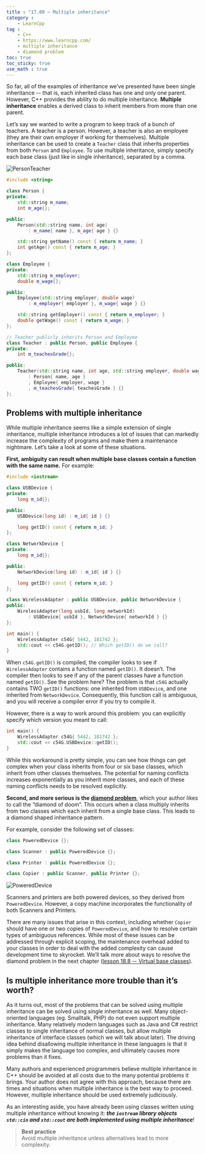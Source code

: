 ```yaml
---
title : "17.09 — Multiple inheritance"
category :
    - LearnCpp
tag : 
    - C++
    - https://www.learncpp.com/
    - multiple inheritance
    - diamond problem
toc: true  
toc_sticky: true 
use_math : true
---
```



So far, all of the examples of inheritance we’ve presented have been single inheritance -- that is, each inherited class has one and only one parent. However, C++ provides the ability to do multiple inheritance. **Multiple inheritance** enables a derived class to inherit members from more than one parent.

Let’s say we wanted to write a program to keep track of a bunch of teachers. A teacher is a person. However, a teacher is also an employee (they are their own employer if working for themselves). Multiple inheritance can be used to create a `Teacher` class that inherits properties from both `Person` and `Employee`. To use multiple inheritance, simply specify each base class (just like in single inheritance), separated by a comma.

![PersonTeacher](https://www.learncpp.com/images/CppTutorial/Section11/PersonTeacher.gif)

```c++
#include <string>

class Person {
private:
    std::string m_name;
    int m_age{};

public:
    Person(std::string name, int age)
        : m_name{ name }, m_age{ age } {}

    std::string getName() const { return m_name; }
    int getAge() const { return m_age; }
};

class Employee {
private:
    std::string m_employer;
    double m_wage{};

public:
    Employee(std::string employer, double wage)
        : m_employer{ employer }, m_wage{ wage } {}

    std::string getEmployer() const { return m_employer; }
    double getWage() const { return m_wage; }
};

// Teacher publicly inherits Person and Employee
class Teacher : public Person, public Employee {
private:
    int m_teachesGrade{};

public:
    Teacher(std::string name, int age, std::string employer, double wage, int teachesGrade)
        : Person{ name, age }
        , Employee{ employer, wage }
        , m_teachesGrade{ teachesGrade } {}
};
```


## Problems with multiple inheritance

While multiple inheritance seems like a simple extension of single inheritance, multiple inheritance introduces a lot of issues that can markedly increase the complexity of programs and make them a maintenance nightmare. Let’s take a look at some of these situations.

**First, ambiguity can result when multiple base classes contain a function with the same name.** For example:

```c++
#include <iostream>

class USBDevice {
private:
    long m_id{};

public:
    USBDevice(long id) : m_id{ id } {}

    long getID() const { return m_id; }
};

class NetworkDevice {
private:
    long m_id{};

public:
    NetworkDevice(long id) : m_id{ id } {}

    long getID() const { return m_id; }
};

class WirelessAdapter : public USBDevice, public NetworkDevice {
public:
    WirelessAdapter(long usbId, long networkId)
        : USBDevice{ usbId }, NetworkDevice{ networkId } {}
};

int main() {
    WirelessAdapter c54G{ 5442, 181742 };
    std::cout << c54G.getID(); // Which getID() do we call?
}
```

When `c54G.getID()` is compiled, the compiler looks to see if `WirelessAdapter` contains a function named `getID()`. It doesn’t. The compiler then looks to see if any of the parent classes have a function named `getID()`. See the problem here? The problem is that `c54G` actually contains TWO `getID()` functions: one inherited from `USBDevice`, and one inherited from `NetworkDevice`. Consequently, this function call is ambiguous, and you will receive a compiler error if you try to compile it.

However, there is a way to work around this problem: you can explicitly specify which version you meant to call:

```c++
int main() {
    WirelessAdapter c54G{ 5442, 181742 };
    std::cout << c54G.USBDevice::getID();
}
```

While this workaround is pretty simple, you can see how things can get complex when your class inherits from four or six base classes, which inherit from other classes themselves. The potential for naming conflicts increases exponentially as you inherit more classes, and each of these naming conflicts needs to be resolved explicitly.

**Second, and more serious is the [**diamond problem**](https://en.wikipedia.org/wiki/Diamond_problem)**, which your author likes to call the “diamond of doom”. This occurs when a class multiply inherits from two classes which each inherit from a single base class. This leads to a diamond shaped inheritance pattern.

For example, consider the following set of classes:

```c++
class PoweredDevice {};

class Scanner : public PoweredDevice {};

class Printer : public PoweredDevice {};

class Copier : public Scanner, public Printer {};
```

![PoweredDevice](https://www.learncpp.com/images/CppTutorial/Section11/PoweredDevice.gif)

Scanners and printers are both powered devices, so they derived from `PoweredDevice`. However, a copy machine incorporates the functionality of both Scanners and Printers.

There are many issues that arise in this context, including whether `Copier` should have one or two copies of `PoweredDevice`, and how to resolve certain types of ambiguous references. While most of these issues can be addressed through explicit scoping, the maintenance overhead added to your classes in order to deal with the added complexity can cause development time to skyrocket. We’ll talk more about ways to resolve the diamond problem in the next chapter ([lesson 18.8 -- Virtual base classes](https://www.learncpp.com/cpp-tutorial/virtual-base-classes/)).


## Is multiple inheritance more trouble than it’s worth?

As it turns out, most of the problems that can be solved using multiple inheritance can be solved using single inheritance as well. Many object-oriented languages (eg. Smalltalk, PHP) do not even support multiple inheritance. Many relatively modern languages such as Java and C# restrict classes to single inheritance of normal classes, but allow multiple inheritance of interface classes (which we will talk about later). The driving idea behind disallowing multiple inheritance in these languages is that it simply makes the language too complex, and ultimately causes more problems than it fixes.

Many authors and experienced programmers believe multiple inheritance in C++ should be avoided at all costs due to the many potential problems it brings. Your author does not agree with this approach, because there are times and situations when multiple inheritance is the best way to proceed. However, multiple inheritance should be used extremely judiciously.

As an interesting aside, you have already been using classes written using multiple inheritance without knowing it: ***the `iostream` library objects `std::cin` and `std::cout` are both implemented using multiple inheritance***!

>**Best practice**  
Avoid multiple inheritance unless alternatives lead to more complexity.